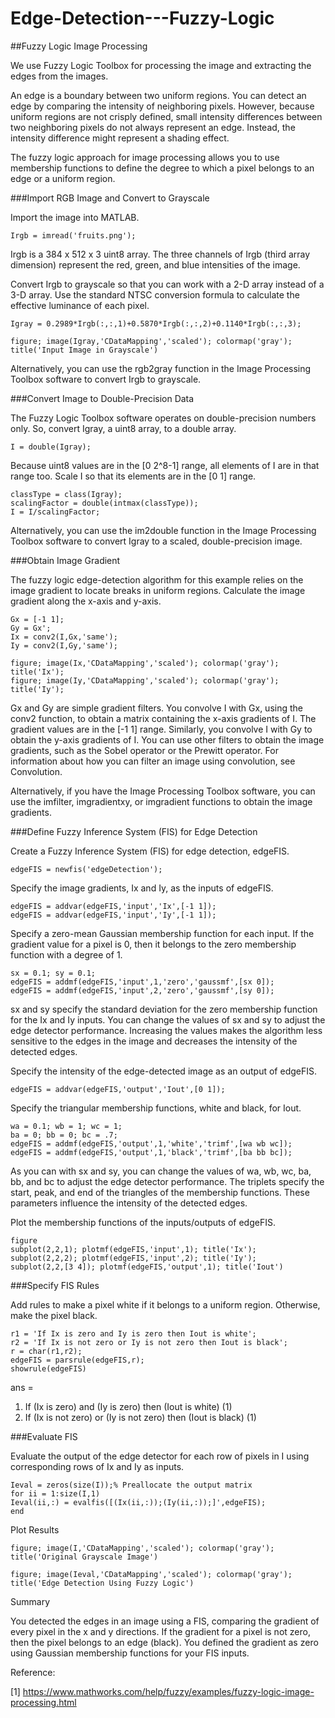 # Edge-Detection---Fuzzy-Logic
##Fuzzy Logic Image Processing

We use Fuzzy Logic Toolbox for processing the image and extracting the edges from the images.

An edge is a boundary between two uniform regions. You can detect an edge by comparing the intensity of neighboring pixels. However, because uniform regions are not crisply defined, small intensity differences between two neighboring pixels do not always represent an edge. Instead, the intensity difference might represent a shading effect.

The fuzzy logic approach for image processing allows you to use membership functions to define the degree to which a pixel belongs to an edge or a uniform region.

###Import RGB Image and Convert to Grayscale

Import the image into MATLAB.

    Irgb = imread('fruits.png');
Irgb is a 384 x 512 x 3 uint8 array. The three channels of Irgb (third array dimension) represent the red, green, and blue intensities of the image.

Convert Irgb to grayscale so that you can work with a 2-D array instead of a 3-D array. Use the standard NTSC conversion formula to calculate the effective luminance of each pixel.

    Igray = 0.2989*Irgb(:,:,1)+0.5870*Irgb(:,:,2)+0.1140*Irgb(:,:,3);

    figure; image(Igray,'CDataMapping','scaled'); colormap('gray');
    title('Input Image in Grayscale')


Alternatively, you can use the rgb2gray function in the Image Processing Toolbox software to convert Irgb to grayscale.

###Convert Image to Double-Precision Data

The Fuzzy Logic Toolbox software operates on double-precision numbers only. So, convert Igray, a uint8 array, to a double array.

    I = double(Igray);
Because uint8 values are in the [0 2^8-1] range, all elements of I are in that range too. Scale I so that its elements are in the [0 1] range.

    classType = class(Igray);
    scalingFactor = double(intmax(classType));
    I = I/scalingFactor;
Alternatively, you can use the im2double function in the Image Processing Toolbox software to convert Igray to a scaled, double-precision image.

###Obtain Image Gradient

The fuzzy logic edge-detection algorithm for this example relies on the image gradient to locate breaks in uniform regions. Calculate the image gradient along the x-axis and y-axis.

    Gx = [-1 1];
    Gy = Gx';
    Ix = conv2(I,Gx,'same');
    Iy = conv2(I,Gy,'same');

    figure; image(Ix,'CDataMapping','scaled'); colormap('gray'); title('Ix');
    figure; image(Iy,'CDataMapping','scaled'); colormap('gray'); title('Iy');




Gx and Gy are simple gradient filters. You convolve I with Gx, using the conv2 function, to obtain a matrix containing the x-axis gradients of I. The gradient values are in the [-1 1] range. Similarly, you convolve I with Gy to obtain the y-axis gradients of I. You can use other filters to obtain the image gradients, such as the Sobel operator or the Prewitt operator. For information about how you can filter an image using convolution, see Convolution.

Alternatively, if you have the Image Processing Toolbox software, you can use the imfilter, imgradientxy, or imgradient functions to obtain the image gradients.

###Define Fuzzy Inference System (FIS) for Edge Detection

Create a Fuzzy Inference System (FIS) for edge detection, edgeFIS.

    edgeFIS = newfis('edgeDetection');
Specify the image gradients, Ix and Iy, as the inputs of edgeFIS.

    edgeFIS = addvar(edgeFIS,'input','Ix',[-1 1]);
    edgeFIS = addvar(edgeFIS,'input','Iy',[-1 1]);
Specify a zero-mean Gaussian membership function for each input. If the gradient value for a pixel is 0, then it belongs to the zero membership function with a degree of 1.

    sx = 0.1; sy = 0.1;
    edgeFIS = addmf(edgeFIS,'input',1,'zero','gaussmf',[sx 0]);
    edgeFIS = addmf(edgeFIS,'input',2,'zero','gaussmf',[sy 0]);
sx and sy specify the standard deviation for the zero membership function for the Ix and Iy inputs. You can change the values of sx and sy to adjust the edge detector performance. Increasing the values makes the algorithm less sensitive to the edges in the image and decreases the intensity of the detected edges.

Specify the intensity of the edge-detected image as an output of edgeFIS.

    edgeFIS = addvar(edgeFIS,'output','Iout',[0 1]);
Specify the triangular membership functions, white and black, for Iout.

    wa = 0.1; wb = 1; wc = 1;
    ba = 0; bb = 0; bc = .7;
    edgeFIS = addmf(edgeFIS,'output',1,'white','trimf',[wa wb wc]);
    edgeFIS = addmf(edgeFIS,'output',1,'black','trimf',[ba bb bc]);
As you can with sx and sy, you can change the values of wa, wb, wc, ba, bb, and bc to adjust the edge detector performance. The triplets specify the start, peak, and end of the triangles of the membership functions. These parameters influence the intensity of the detected edges.

Plot the membership functions of the inputs/outputs of edgeFIS.

    figure
    subplot(2,2,1); plotmf(edgeFIS,'input',1); title('Ix');
    subplot(2,2,2); plotmf(edgeFIS,'input',2); title('Iy');
    subplot(2,2,[3 4]); plotmf(edgeFIS,'output',1); title('Iout')


###Specify FIS Rules

Add rules to make a pixel white if it belongs to a uniform region. Otherwise, make the pixel black.

    r1 = 'If Ix is zero and Iy is zero then Iout is white';
    r2 = 'If Ix is not zero or Iy is not zero then Iout is black';
    r = char(r1,r2);
    edgeFIS = parsrule(edgeFIS,r);
    showrule(edgeFIS)
ans =

1. If (Ix is zero) and (Iy is zero) then (Iout is white) (1)       
2. If (Ix is not zero) or (Iy is not zero) then (Iout is black) (1)

###Evaluate FIS

Evaluate the output of the edge detector for each row of pixels in I using corresponding rows of Ix and Iy as inputs.

    Ieval = zeros(size(I));% Preallocate the output matrix
    for ii = 1:size(I,1)
    Ieval(ii,:) = evalfis([(Ix(ii,:));(Iy(ii,:));]',edgeFIS);
    end
Plot Results

    figure; image(I,'CDataMapping','scaled'); colormap('gray');
    title('Original Grayscale Image')

    figure; image(Ieval,'CDataMapping','scaled'); colormap('gray');
    title('Edge Detection Using Fuzzy Logic')




Summary

You detected the edges in an image using a FIS, comparing the gradient of every pixel in the x and y directions. If the gradient for a pixel is not zero, then the pixel belongs to an edge (black). You defined the gradient as zero using Gaussian membership functions for your FIS inputs.


Reference:

[1] https://www.mathworks.com/help/fuzzy/examples/fuzzy-logic-image-processing.html
